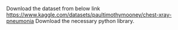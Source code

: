 Download the dataset from below link https://www.kaggle.com/datasets/paultimothymooney/chest-xray-pneumonia
Download the necessary python library.
